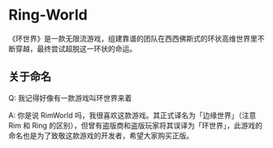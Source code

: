 # Ring-World

《环世界》是一款无限流游戏，组建靠谱的团队在西西佛斯式的环状高维世界里不断穿越，最终尝试超脱这一环状的命运。

## 关于命名

Q: 我记得好像有一款游戏叫环世界来着

A: 你是说 RimWorld 吗，我很喜欢这款游戏。其正式译名为「边缘世界」（注意 Rim 和 Ring 的区别），但曾有盗版商和盗版玩家将其误译为「环世界」，此游戏的命名也是为了致敬这款游戏的开发者，希望大家购买正版。
